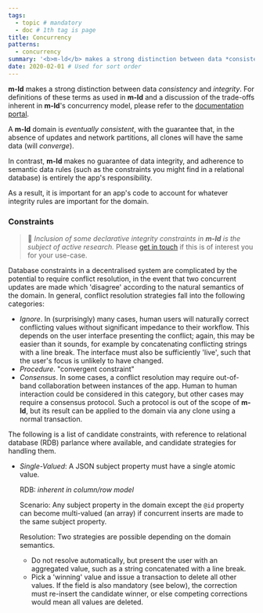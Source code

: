 ```yaml
---
tags:
  - topic # mandatory
  - doc # 1th tag is page
title: Concurrency
patterns:
  - concurrency
summary: '<b>m-ld</b> makes a strong distinction between data *consistency* and *integrity*.'
date: 2020-02-01 # Used for sort order
---
```

**m-ld** makes a strong distinction between data *consistency* and *integrity*.
For definitions of these terms as used in **m-ld** and a discussion of the
trade-offs inherent in **m-ld**'s concurrency model, please refer to the
[documentation portal](http://m-ld.org/doc/#concurrency).

A **m-ld** domain is *eventually consistent*, with the guarantee that, in the
absence of updates and network partitions, all clones will have the same data
(will *converge*).

In contrast, **m-ld** makes no guarantee of data integrity, and adherence to
semantic data rules (such as the constraints you might find in a relational
database) is entirely the app's responsibility.

As a result, it is important for an app's code to account for whatever integrity
rules are important for the domain.

### Constraints
> 🚧 *Inclusion of some declarative integrity constraints in **m-ld** is the
> subject of active research.* Please [get in touch](mailto:info@m-ld.io) if
> this is of interest you for your use-case.

Database constraints in a decentralised system are complicated by the potential
to require conflict resolution, in the event that two concurrent updates are
made which 'disagree' according to the natural semantics of the domain. In
general, conflict resolution strategies fall into the following categories:
- *Ignore*. In (surprisingly) many cases, human users will naturally correct
  conflicting values without significant impedance to their workflow. This
  depends on the user interface presenting the conflict; again, this may be
  easier than it sounds, for example by concatenating conflicting strings with a
  line break. The interface must also be sufficiently 'live', such that the
  user's focus is unlikely to have changed.
- *Procedure*. "convergent constraint"
- *Consensus*. In some cases, a conflict resolution may require out-of-band
  collaboration between instances of the app. Human to human interaction could
  be considered in this category, but other cases may require a consensus
  protocol. Such a protocol is out of the scope of **m-ld**, but its result can
  be applied to the domain via any clone using a normal transaction.

The following is a list of candidate constraints, with reference to relational
database (RDB) parlance where available, and candidate strategies for handling
them.

- *Single-Valued*: A JSON subject property must have a single atomic value.
  
  RDB: *inherent in column/row model*
  
  Scenario: Any subject property in the domain except the `@id` property can
  become multi-valued (an array) if concurrent inserts are made to the same
  subject property.
  
  Resolution: Two strategies are possible depending on the domain semantics.
  - Do not resolve automatically, but present the user with an aggregated value,
    such as a string concatenated with a line break. 
  - Pick a 'winning' value and issue a transaction to delete all other values.
    If the field is also mandatory (see below), the correction must re-insert
    the candidate winner, or else competing corrections would mean all values
    are deleted.

